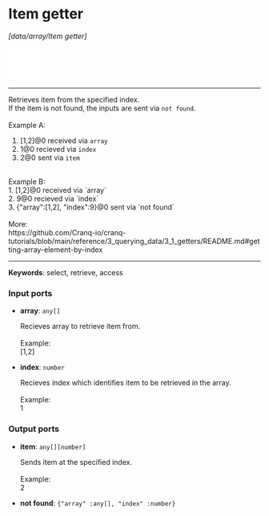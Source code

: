 # Item getter

_[data/array/Item getter]_

![icon](</assets/icons/88cb21a8-d088-476e-8a3a-fb62c6a5fd58.png>)

---

Retrieves item from the specified index.<br>
If the item is not found, the inputs are sent via `not found`.<br>
<br>
Example A:<br>
1. [1,2]@0  received via `array`<br>
2. 1@0  recieved via `index`<br>
3. 2@0  sent via `item`<br>
<br>
Example B:<br>
1. [1,2]@0  received via `array`<br>
2. 9@0  recieved via `index`<br>
3. {"array":[1,2], "index":9}@0  sent via `not found`<br>
<br>
More:<br>
https://github.com/Cranq-io/cranq-tutorials/blob/main/reference/3_querying_data/3_1_getters/README.md#getting-array-element-by-index<br>

---

__Keywords__: select, retrieve, access

### Input ports

* __array__: ` any[] `

    Recieves array to retrieve item from.<br>
    <br>
    Example:<br>
    [1,2]<br>


* __index__: ` number `

    Recieves index which identifies item to be retrieved in the array.<br>
    <br>
    Example:<br>
    1<br>

### Output ports

* __item__: ` any[][number] `

    Sends item at the specified index.<br>
    <br>
    Example:<br>
    2<br>


* __not found__: ` {"array" :any[], "index" :number} `

